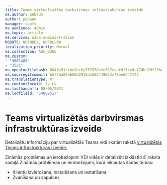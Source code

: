 ```yaml
---
title: Teams virtualizētās darbvirsmas infrastruktūras izveide
ms.author: pebaum
author: pebaum
manager: scotv
ms.audience: Admin
ms.topic: article
ms.service: o365-administration
ROBOTS: NOINDEX, NOFOLLOW
localization_priority: Normal
ms.collection: Adm_O365
ms.custom:
- "9001485"
- "3521"
ms.openlocfilehash: 684fe91cf4e8cc6a767878efe397ccaf0f7cc0cf74ba29f21b40d77c18a028f7
ms.sourcegitcommit: b5f7da89a650d2915dc652449623c78be6247175
ms.translationtype: MT
ms.contentlocale: lv-LV
ms.lasthandoff: 08/05/2021
ms.locfileid: "54008517"
---
```

# <a name="teams-for-virtualized-desktop-infrastructure"></a>Teams virtualizētās darbvirsmas infrastruktūras izveide

Detalizētu informāciju par virtualizētās Teams vidi skatiet rakstā [virtualizētās Teams infrastruktūras izveide.](https://docs.microsoft.com/microsoftteams/teams-for-vdi)

Zināmās problēmas un ierobežojumi VDI vidēs ir detalizēti izklāstīti šī raksta sadaļā Zināmās problēmas un ierobežojumi, kurā iekļautas šādas tēmas: [](https://docs.microsoft.com/microsoftteams/teams-for-vdi#known-issues-and-limitations)
 - Klientu izvietošana, instalēšana un iestatīšana
 - Zvanīšana un sapulces
